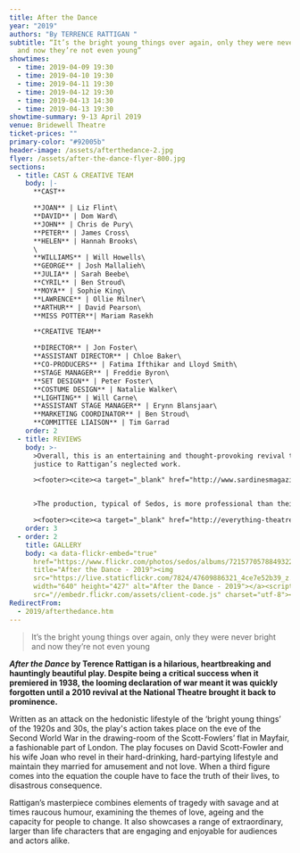 ```yaml
---
title: After the Dance
year: "2019"
authors: "By TERRENCE RATTIGAN "
subtitle: “It’s the bright young things over again, only they were never bright
  and now they’re not even young”
showtimes:
  - time: 2019-04-09 19:30
  - time: 2019-04-10 19:30
  - time: 2019-04-11 19:30
  - time: 2019-04-12 19:30
  - time: 2019-04-13 14:30
  - time: 2019-04-13 19:30
showtime-summary: 9-13 April 2019
venue: Bridewell Theatre
ticket-prices: ""
primary-color: "#92005b"
header-image: /assets/afterthedance-2.jpg
flyer: /assets/after-the-dance-flyer-800.jpg
sections:
  - title: CAST & CREATIVE TEAM
    body: |-
      **CAST**

      **JOAN** | Liz Flint\
      **DAVID** | Dom Ward\
      **JOHN** | Chris de Pury\
      **PETER** | James Cross\
      **HELEN** | Hannah Brooks\
      \
      **WILLIAMS** | Will Howells\
      **GEORGE** | Josh Mallalieh\
      **JULIA** | Sarah Beebe\
      **CYRIL** | Ben Stroud\
      **MOYA** | Sophie King\
      **LAWRENCE** | Ollie Milner\
      **ARTHUR** | David Pearson\
      **MISS POTTER**| Mariam Rasekh

      **CREATIVE TEAM**

      **DIRECTOR** | Jon Foster\
      **ASSISTANT DIRECTOR** | Chloe Baker\
      **CO-PRODUCERS** | Fatima Ifthikar and Lloyd Smith\
      **STAGE MANAGER** | Freddie Byron\
      **SET DESIGN** | Peter Foster\
      **COSTUME DESIGN** | Natalie Walker\
      **LIGHTING** | Will Carne\
      **ASSISTANT STAGE MANAGER** | Erynn Blansjaar\
      **MARKETING COORDINATOR** | Ben Stroud\
      **COMMITTEE LIAISON** | Tim Garrad
    order: 2
  - title: REVIEWS
    body: >-
      >Overall, this is an entertaining and thought-provoking revival that does
      justice to Rattigan’s neglected work.

      ><footer><cite><a target="_blank" href="http://www.sardinesmagazine.co.uk/reviews/review.php?REVIEW-Sedos-After%20the%20Dance&reviewsID=3542">After the Dance, 2019, Sardines</a></cite></footer>


      >The production, typical of Sedos, is more professional than their amateur dramatics moniker might imply, and is certainly one to consider if you’re a nearby City worker keen to take in some fringe theatre that certainly punches above its weight.

      ><footer><cite><a target="_blank" href="http://everything-theatre.co.uk/2019/04/after-the-dance-review.html">After the Dance, 2019, Everything Theatre</a></cite></footer>
    order: 3
  - order: 2
    title: GALLERY
    body: <a data-flickr-embed="true"
      href="https://www.flickr.com/photos/sedos/albums/72157705788493225"
      title="After the Dance - 2019"><img
      src="https://live.staticflickr.com/7824/47609886321_4ce7e52b39_z.jpg"
      width="640" height="427" alt="After the Dance - 2019"></a><script async
      src="//embedr.flickr.com/assets/client-code.js" charset="utf-8"></script>
RedirectFrom:
  - 2019/afterthedance.htm
---
```

> It’s the bright young things over again, only they were never bright and now they’re not even young

***After the Dance* by Terence Rattigan is a hilarious, heartbreaking and hauntingly beautiful play. Despite being a critical success when it premiered in 1938, the looming declaration of war meant it was quickly forgotten until a 2010 revival at the National Theatre brought it back to prominence.**

Written as an attack on the hedonistic lifestyle of the ‘bright young things’ of the 1920s and 30s, the play's action takes place on the eve of the Second World War in the drawing-room of the Scott-Fowlers’ flat in Mayfair, a fashionable part of London. The play focuses on David Scott-Fowler and his wife Joan who revel in their hard-drinking, hard-partying lifestyle and maintain they married for amusement and not love. When a third figure comes into the equation the couple have to face the truth of their lives, to disastrous consequence.

Rattigan’s masterpiece combines elements of tragedy with savage and at times raucous humour, examining the themes of love, ageing and the capacity for people to change. It also showcases a range of extraordinary, larger than life characters that are engaging and enjoyable for audiences and actors alike.